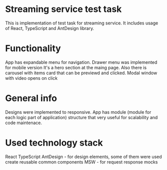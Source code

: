 # Streaming service test task

This is implementation of test task for streaming service. It includes usage of React, TypeScript and AntDesign library.

# Functionality
App has expandable menu for navigation. Drawer menu was implemented for mobile version
It's a hero section at the maing page. Also there is carousel with items card that can be previewd and clicked. Modal window with video opens on click

# General info
Designs were implemented to responsive. App has module (module for each logic part of application) structure that very useful for scalability and code maintenace.

# Used technology stack
React
TypeScript
AntDesign - for design elements, some of them were used create reusable common components
MSW - for request response mocks